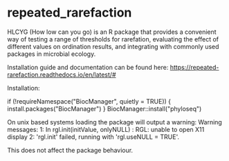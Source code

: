 # repeated_rarefaction

HLCYG (How low can you go) is an R package that provides a convenient way of testing a range of thresholds for rarefation, evaluating the effect of different values on ordination results, and integrating with commonly used packages in microbial ecology.

Installation guide and documentation can be found here: https://repeated-rarefaction.readthedocs.io/en/latest/#

Installation: 

if (!requireNamespace("BiocManager", quietly = TRUE)) {
    install.packages("BiocManager")
}
BiocManager::install("phyloseq")

On unix based systems loading the package will output a warning: 
Warning messages:
1: In rgl.init(initValue, onlyNULL) : RGL: unable to open X11 display
2: 'rgl.init' failed, running with 'rgl.useNULL = TRUE'. 

This does not affect the package behaviour. 